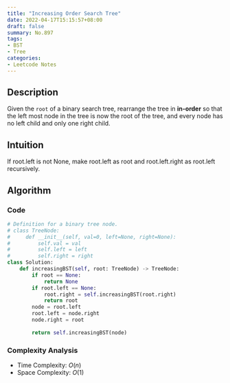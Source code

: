```yaml
---
title: "Increasing Order Search Tree"
date: 2022-04-17T15:15:57+08:00
draft: false
summary: No.897
tags:
- BST
- Tree
categories:
- Leetcode Notes
---
```


## Description
Given the `root` of a binary search tree, rearrange the tree in **in-order** so that the left most node in the tree is now the root of the tree, and every node has no left child and only one right child.

## Intuition
If root.left is not None, make root.left as root and root.left.right as root.left recursively.

## Algorithm

### Code
```python
# Definition for a binary tree node.
# class TreeNode:
#     def __init__(self, val=0, left=None, right=None):
#         self.val = val
#         self.left = left
#         self.right = right
class Solution:
    def increasingBST(self, root: TreeNode) -> TreeNode:
        if root == None:
            return None
        if root.left == None:
            root.right = self.increasingBST(root.right)
            return root
        node = root.left
        root.left = node.right
        node.right = root
        
        return self.increasingBST(node)
```

### Complexity Analysis
- Time Complexity: $O(n)$
- Space Complexity: $O(1)$